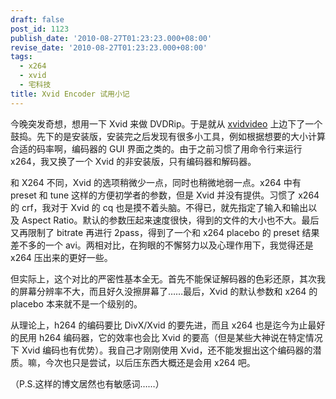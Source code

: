 ```yaml
---
draft: false
post_id: 1123
publish_date: '2010-08-27T01:23:23.000+08:00'
revise_date: '2010-08-27T01:23:23.000+08:00'
tags:
  - x264
  - xvid
  - 宅科技
title: Xvid Encoder 试用小记
---
```


今晚突发奇想，想用一下 Xvid 来做 DVDRip。于是就从 [xvidvideo](http://xvidvideo.ru) 上边下了一个鼓捣。先下的是安装版，安装完之后发现有很多小工具，例如根据想要的大小计算合适的码率啊，编码器的 GUI 界面之类的。由于之前习惯了用命令行来运行 x264，我又换了一个 Xvid 的非安装版，只有编码器和解码器。

和 X264 不同，Xvid 的选项稍微少一点，同时也稍微地弱一点。x264 中有 preset 和 tune 这样的方便初学者的参数，但是 Xvid 并没有提供。习惯了 x264 的 crf，我对于 Xvid 的 cq 也是摸不着头脑。不得已，就先指定了输入和输出以及 Aspect Ratio。默认的参数压起来速度很快，得到的文件的大小也不大。最后又再限制了 bitrate 再进行 2pass，得到了一个和 x264 placebo 的 preset 结果差不多的一个 avi。两相对比，在狗眼的不懈努力以及心理作用下，我觉得还是 x264 压出来的更好一些。

但实际上，这个对比的严密性基本全无。首先不能保证解码器的色彩还原，其次我的屏幕分辨率不大，而且好久没擦屏幕了……最后，Xvid 的默认参数和 x264 的 placebo 本来就不是一个级别的。

从理论上，h264 的编码要比 DivX/Xvid 的要先进，而且 x264 也是迄今为止最好的民用 h264 编码器，它的效率也会比 Xvid 的要高（但是某些大神说在特定情况下 Xvid 编码也有优势）。我自己才刚刚使用 Xvid，还不能发掘出这个编码器的潜质。嘛，今次也只是尝试，以后压东西大概还是会用 x264 吧。

（P.S.这样的博文居然也有敏感词……）
